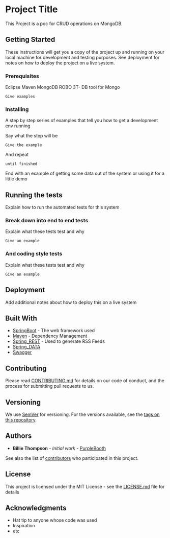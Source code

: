 # Project Title

This Project is a poc for CRUD operations on MongoDB.

## Getting Started

These instructions will get you a copy of the project up and running on your local machine for development and testing purposes. See deployment for notes on how to deploy the project on a live system.

### Prerequisites

Eclipse
Maven
MongoDB
ROBO 3T- DB tool for Mongo
```
Give examples
```

### Installing

A step by step series of examples that tell you how to get a development env running

Say what the step will be

```
Give the example
```

And repeat

```
until finished
```

End with an example of getting some data out of the system or using it for a little demo

## Running the tests

Explain how to run the automated tests for this system

### Break down into end to end tests

Explain what these tests test and why

```
Give an example
```

### And coding style tests

Explain what these tests test and why

```
Give an example
```

## Deployment

Add additional notes about how to deploy this on a live system

## Built With

* [SpringBoot](https://spring.io/projects/spring-boot/) - The web framework used
* [Maven](https://maven.apache.org/) - Dependency Management
* [Spring_REST](https://rometools.github.io/rome/) - Used to generate RSS Feeds
* [Spring_DATA](https://rometools.github.io/rome/)
* [Swagger](https://rometools.github.io/rome/)



## Contributing

Please read [CONTRIBUTING.md](https://gist.github.com/PurpleBooth/b24679402957c63ec426) for details on our code of conduct, and the process for submitting pull requests to us.

## Versioning

We use [SemVer](http://semver.org/) for versioning. For the versions available, see the [tags on this repository](https://github.com/your/project/tags). 

## Authors

* **Billie Thompson** - *Initial work* - [PurpleBooth](https://github.com/PurpleBooth)

See also the list of [contributors](https://github.com/your/project/contributors) who participated in this project.

## License

This project is licensed under the MIT License - see the [LICENSE.md](LICENSE.md) file for details

## Acknowledgments

* Hat tip to anyone whose code was used
* Inspiration
* etc
